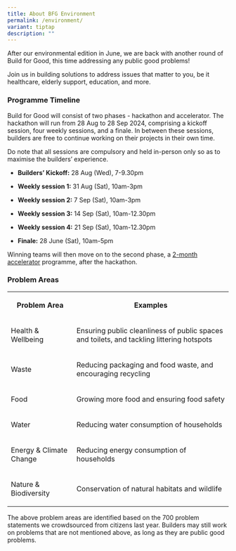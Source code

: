 ```yaml
---
title: About BFG Environment
permalink: /environment/
variant: tiptap
description: ""
---
```

<p>After our environmental edition in June, we are back with another round
of Build for Good, this time addressing any public good problems!</p>
<p>Join us in building solutions to address issues that matter to you, be
it healthcare, elderly support, education, and more.</p>
<h3><strong>Programme Timeline</strong></h3>
<p>Build for Good will consist of two phases - hackathon and accelerator.
The hackathon will run from 28 Aug to 28 Sep 2024, comprising a kickoff
session, four weekly sessions, and a finale. In between these sessions,
builders are free to continue working on their projects in their own time.</p>
<p>Do note that all sessions are compulsory and held in-person only so as
to maximise the builders’ experience.</p>
<ul data-tight="true" class="tight">
<li>
<p><strong>Builders’ Kickoff:</strong> 28 Aug (Wed), 7-9.30pm</p>
</li>
<li>
<p><strong>Weekly session 1:</strong> 31 Aug (Sat), 10am-3pm</p>
</li>
<li>
<p><strong>Weekly session 2:</strong> 7 Sep (Sat), 10am-3pm</p>
</li>
<li>
<p><strong>Weekly session 3:</strong> 14 Sep (Sat), 10am-12.30pm</p>
</li>
<li>
<p><strong>Weekly session 4:</strong> 21 Sep (Sat), 10am-12.30pm</p>
</li>
<li>
<p><strong>Finale:</strong> 28 June (Sat), 10am-5pm</p>
</li>
</ul>
<p>Winning teams will then move on to the second phase, a <a href="accelerator-funding/" rel="noopener noreferrer nofollow" target="_blank">2-month accelerator</a> programme,
after the hackathon.</p>
<h3><strong>Problem Areas</strong></h3>
<table style="minWidth: 50px">
<colgroup>
<col>
<col>
</colgroup>
<tbody>
<tr>
<th rowspan="1" colspan="1">
<p>Problem Area</p>
</th>
<th rowspan="1" colspan="1">
<p>Examples</p>
</th>
</tr>
<tr>
<td rowspan="1" colspan="1">
<p>Health &amp; Wellbeing</p>
</td>
<td rowspan="1" colspan="1">
<p>Ensuring public cleanliness of public spaces and toilets, and tackling
littering hotspots</p>
</td>
</tr>
<tr>
<td rowspan="1" colspan="1">
<p>Waste</p>
</td>
<td rowspan="1" colspan="1">
<p>Reducing packaging and food waste, and encouraging recycling</p>
</td>
</tr>
<tr>
<td rowspan="1" colspan="1">
<p>Food</p>
</td>
<td rowspan="1" colspan="1">
<p>Growing more food and ensuring food safety</p>
</td>
</tr>
<tr>
<td rowspan="1" colspan="1">
<p>Water</p>
</td>
<td rowspan="1" colspan="1">
<p>Reducing water consumption of households</p>
</td>
</tr>
<tr>
<td rowspan="1" colspan="1">
<p>Energy &amp; Climate Change</p>
</td>
<td rowspan="1" colspan="1">
<p>Reducing energy consumption of households</p>
</td>
</tr>
<tr>
<td rowspan="1" colspan="1">
<p>Nature &amp; Biodiversity</p>
</td>
<td rowspan="1" colspan="1">
<p>Conservation of natural habitats and wildlife</p>
</td>
</tr>
</tbody>
</table>
<p>The above problem areas are identified based on the 700 problem statements
we crowdsourced from citizens last year. Builders may still work on problems
that are not mentioned above, as long as they are public good problems.</p>
<p></p>
